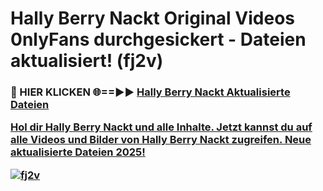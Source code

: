 # Hally Berry Nackt Original Videos 0nlyFans durchgesickert - Dateien aktualisiert! (fj2v)

<h3>🔴 HIER KLICKEN 🌐==►► <a href="https://tinyurl.com/h6vf6nb8" rel="nofollow">Hally Berry Nackt Aktualisierte Dateien

Hol dir Hally Berry Nackt und alle Inhalte. Jetzt kannst du auf alle Videos und Bilder von Hally Berry Nackt zugreifen. Neue aktualisierte Dateien 2025!

[![fj2v](https://i.imgur.com/sD4kR3V.gif)](https://tinyurl.com/h6vf6nb8)
